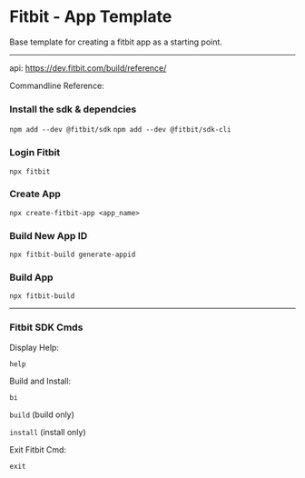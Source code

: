 # Fitbit - App Template

Base template for creating a fitbit app as a starting point.

---

api: https://dev.fitbit.com/build/reference/

Commandline Reference:

### Install the sdk & dependcies
`npm add --dev @fitbit/sdk`
`npm add --dev @fitbit/sdk-cli`

### Login Fitbit
`npx fitbit`

### Create App
`npx create-fitbit-app <app_name>`

### Build New App ID
`npx fitbit-build generate-appid`

### Build App
`npx fitbit-build`

---

### Fitbit SDK Cmds

Display Help:

`help`

Build and Install:

`bi`

`build` (build only)

`install` (install only)

Exit Fitbit Cmd:

`exit`
